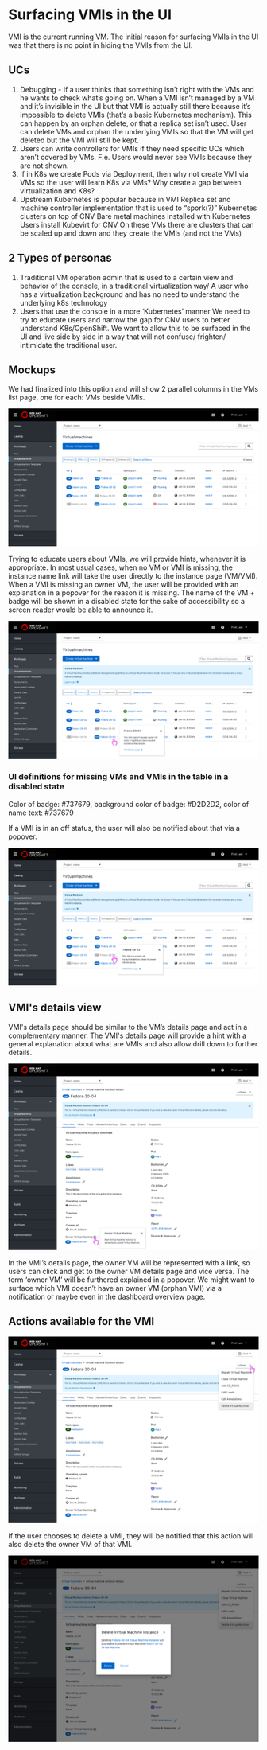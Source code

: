 # Surfacing VMIs in the UI

VMI is the current running VM.
The initial reason for surfacing VMIs in the UI was that there is no point in hiding the VMIs from the UI.

## UCs

1. Debugging - If a user thinks that something isn’t right with the VMs and he wants to check what’s going on. When a VMI isn’t managed by a VM and it’s invisible in the UI but that VMI is actually still there because it’s impossible to delete VMIs (that’s a basic Kubernetes mechanism). This can happen by an orphan delete, or that a replica set isn’t used.
User can delete VMs and orphan the underlying VMIs so that the VM will get deleted but the VMI will still be kept.
2. Users can write controllers for VMIs if they need specific UCs which aren’t covered by VMs. F.e. Users would never see VMIs because they are not shown.
3. If in K8s we create Pods via Deployment, then why not create VMI via VMs so the user will learn K8s via VMs? Why create a gap between virtualization and K8s?
4. Upstream Kubernetes is popular because in VMI Replica set and machine controller implementation that is used to “spork(?)” Kubernetes clusters on top of CNV
Bare metal machines installed with Kubernetes
Users install Kubevirt for CNV
On these VMs there are clusters that can be scaled up and down and they create the VMIs (and not the VMs)

## 2 Types of personas

1. Traditional VM operation admin that is used to a certain view and behavior of the console, in a traditional virtualization way/ A user who has a virtualization background and has no need to understand the underlying k8s technology
2. Users that use the console in a more ‘Kubernetes’ manner
We need to try to educate users and narrow the gap for CNV users to better understand K8s/OpenShift.
We want to allow this to be surfaced in the UI and live side by side in a way that will not confuse/ frighten/ intimidate the traditional user.

## Mockups

We had finalized into this option and will show 2 parallel columns in the VMs list page, one for each: VMs beside VMIs.

![list of VMIs beside VMs](img/VMsListW_VMIsOp1.png)

Trying to educate users about VMIs, we will provide hints, whenever it is appropriate. 
In most usual cases, when no VM or VMI is missing, the instance name link will take the user directly to the instance page (VM/VMI).
When a VMI is missing an owner VM, the user will be provided with an explanation in a popover for the reason it is missing. The name of the VM + badge will be shown in a disabled state for the sake of accessibility so a screen reader would be able to announce it.

![VMI is in an off status](img/Op1_Hint1.png)

### UI definitions for missing VMs and VMIs in the table in a disabled state

Color of badge: #737679, background color of badge: #D2D2D2, color of name text: #737679

If a VMI is in an off status, the user will also be notified about that via a popover.

![Missing VMI](img/Op1_PopoverMessageMissingVMI.png)

## VMI's details view

VMI's details page should be similar to the VM’s details page and act in a complementary manner.
The VMI's details page will provide a hint with a general explanation about what are VMIs and also allow drill down to further details.

![VMI's details page](img/Op1_VMI_DetailsViewPlusHint.png)

In the VMI’s details page, the owner VM will be represented with a Iink, so users can click and get to the owner VM details page and vice versa. The term ‘owner VM’ will be furthered explained in a popover.
We might want to surface which VMI doesn’t have an owner VM (orphan VMI) via a notification or maybe even in the dashboard overview page.

## Actions available for the VMI

![VMI's available actions](img/Op1Actions.png)

If the user chooses to delete a VMI, they will be notified that this action will also delete the owner VM of that VMI.

![Notifying the user about deleting the VMI will delete its VM](img/Op1WarningPopupDelete.png)
